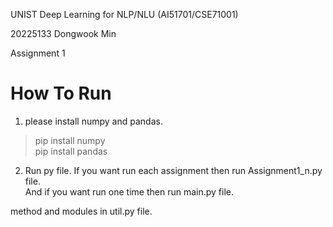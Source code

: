 UNIST Deep Learning for NLP/NLU (AI51701/CSE71001)  

20225133 Dongwook Min  

Assignment 1    

# How To Run
1. please install numpy and pandas. 

>pip install numpy  
>pip install pandas  


2. Run py file. 
If you want run each assignment then run Assignment1_n.py file.  
And if you want run one time then run main.py file.  
  
  
method and modules in util.py file. 
